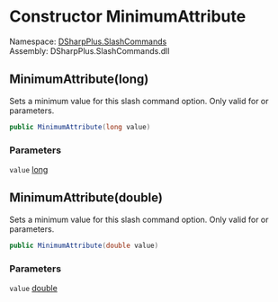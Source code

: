 # Constructor MinimumAttribute

Namespace: [DSharpPlus.SlashCommands](DSharpPlus.SlashCommands.md)  
Assembly: DSharpPlus.SlashCommands.dll

## <a id="DSharpPlus_SlashCommands_MinimumAttribute__ctor_System_Int64_"></a>MinimumAttribute\(long\)

Sets a minimum value for this slash command option. Only valid for <xref href="System.Int64" data-throw-if-not-resolved="false"></xref> or <xref href="System.Double" data-throw-if-not-resolved="false"></xref> parameters.

```csharp
public MinimumAttribute(long value)
```

### Parameters

`value` [long](https://learn.microsoft.com/dotnet/api/system.int64)

## <a id="DSharpPlus_SlashCommands_MinimumAttribute__ctor_System_Double_"></a>MinimumAttribute\(double\)

Sets a minimum value for this slash command option. Only valid for <xref href="System.Int64" data-throw-if-not-resolved="false"></xref> or <xref href="System.Double" data-throw-if-not-resolved="false"></xref> parameters.

```csharp
public MinimumAttribute(double value)
```

### Parameters

`value` [double](https://learn.microsoft.com/dotnet/api/system.double)

